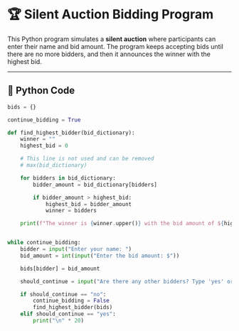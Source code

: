 # 🏆 Silent Auction Bidding Program

This Python program simulates a **silent auction** where participants can enter their name and bid amount. The program keeps accepting bids until there are no more bidders, and then it announces the winner with the highest bid.

---

## 📜 Python Code

```python
bids = {}

continue_bidding = True

def find_highest_bidder(bid_dictionary):
    winner = ""
    highest_bid = 0

    # This line is not used and can be removed
    # max(bid_dictionary)

    for bidders in bid_dictionary:
        bidder_amount = bid_dictionary[bidders]

        if bidder_amount > highest_bid:
            highest_bid = bidder_amount
            winner = bidders

    print(f"The winner is {winner.upper()} with the bid amount of ${highest_bid}")


while continue_bidding:
    bidder = input("Enter your name: ")
    bid_amount = int(input("Enter the bid amount: $"))

    bids[bidder] = bid_amount

    should_continue = input("Are there any other bidders? Type 'yes' or 'no': ").lower()

    if should_continue == "no":
        continue_bidding = False
        find_highest_bidder(bids)
    elif should_continue == "yes":
        print("\n" * 20)
